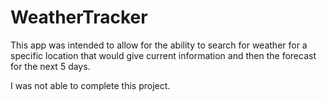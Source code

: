# WeatherTracker

This app was intended to allow for the ability to search for weather for a specific location that would give current information and then the forecast for the next 5 days.

I was not able to complete this project. 
